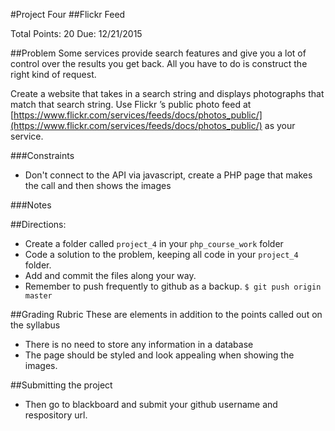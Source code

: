 #Project Four
##Flickr Feed

Total Points: 20
Due: 12/21/2015

##Problem
Some services provide search features and give you a lot of control over the 
results you get back. All you have to do is construct the right kind of request.

Create a website that takes in a search string and displays photographs that 
match that search string. Use Flickr ’s public photo feed at 
[https://www.flickr.com/services/feeds/docs/photos_public/](https://www.flickr.com/services/feeds/docs/photos_public/) 
as your service.

###Constraints
* Don't connect to the API via javascript, create a PHP page that makes the call
and then shows the images

###Notes

##Directions:
* Create a folder called ```project_4``` in your ```php_course_work``` folder 
* Code a solution to the problem, keeping all code in your ```project_4``` folder.
* Add and commit the files along your way. 
* Remember to push frequently to github as a backup.
```$ git push origin master```

##Grading Rubric 
These are elements in addition to the points called out on the syllabus
* There is no need to store any information in a database 
* The page should be styled and look appealing when showing the images.

##Submitting the project
* Then go to blackboard and submit your github username and respository url.
